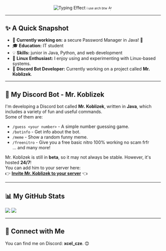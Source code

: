 <div align="center">
  <img src="https://readme-typing-svg.herokuapp.com/?font=Fira+Code&pause=2000&color=00FFFF&width=635&lines=Hi%2C+%20%F0%9F%91%8B%20+I%27m+Franti%C5%A1ek+Vojta+also+known+as+xCel_dev" alt="Typing Effect" />
 <span style="font-size: 10px; display: inline-flex; align-items: center;">
  i use arch btw 
  <img src="https://www.pngitem.com/pimgs/m/19-195396_arch-linux-logo-png-transparent-png.png" alt="Arch Linux Logo" width="15" height="15" style="margin-left: 2px;">
</span>
</div>

---

## ✨ A Quick Snapshot
- 🔭 **Currently working on:** a secure Password Manager in Java! 🚀
- 🎓 **Education:** IT student
- 💡 **Skills:** junior in Java, Python, and web development  
- 🐧 **Linux Enthusiast:** I enjoy using and experimenting with Linux-based systems.  
- 🤖 **Discord Bot Developer:** Currently working on a project called **Mr. Koblizek**.

---

## 🤖 My Discord Bot - Mr. Koblizek

I'm developing a Discord bot called **Mr. Koblizek**, written in **Java**, which includes a variety of fun and useful commands.  
Some of them are:  
- `/guess <your number>` - A simple number guessing game.  
- `/botinfo` - Get info about the bot.  
- `/meme` - Show a random funny meme.  
- `/freenitro` - Give you a free basic nitro 100% working no scam frfr  
... and many more!  

Mr. Koblizek is still in **beta**, so it may not always be stable. However, it's hosted **24/7**!  
You can add him to your server here:  
👉 **[Invite Mr. Koblizek to your server](https://discord.com/oauth2/authorize?client_id=1346908051592187914&permissions=8&integration_type=0&scope=bot)** 👈  

---

## 📊 My GitHub Stats  

<img src="https://github-readme-stats.vercel.app/api/top-langs/?username=Frantisek-Vojta&langs_count=4&layout=compact&theme=react&card_width=450" />  
<img src="https://github-readme-stats.vercel.app/api?username=Frantisek-Vojta&count_private=true&show_icons=true&theme=react&rank_icon=github&border_radius=10&card_width=450" />  

---

## 🤝 Connect with Me  

You can find me on Discord: **xcel_cze**. 😊
